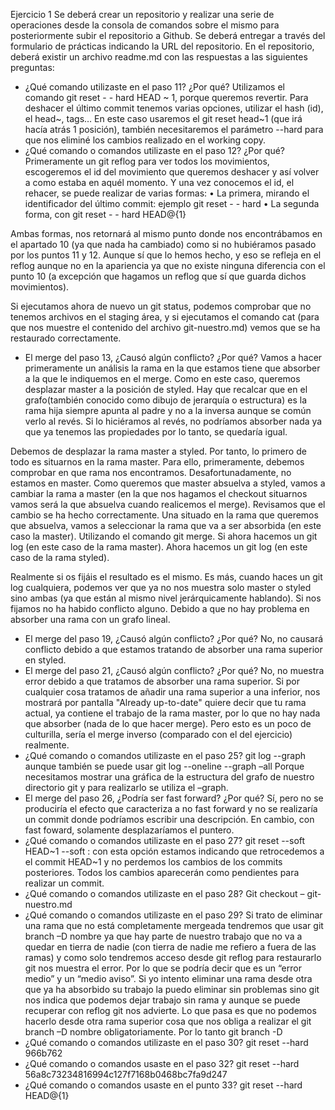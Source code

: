 Ejercicio 1
Se deberá crear un repositorio y realizar una serie de operaciones desde 
la consola de
comandos sobre el mismo para posteriormente subir el repositorio a 
Github.
Se deberá entregar a través del formulario de prácticas indicando la URL 
del repositorio. En el
repositorio, deberá existir un archivo readme.md con las respuestas a 
las siguientes preguntas:
- ¿Qué comando utilizaste en el paso 11? ¿Por qué?
Utilizamos el comando git reset - - hard HEAD ~ 1,  porque queremos 
revertir.
Para deshacer el último commit tenemos varias opciones, utilizar el hash 
(id), el head~, tags…
En este caso usaremos el git reset head~1 (que irá hacía atrás 1 
posición), también necesitaremos el parámetro --hard para que nos 
eliminé los cambios realizado en el working copy.
- ¿Qué comando o comandos utilizaste en el paso 12? ¿Por qué?
Primeramente un git reflog para ver todos los movimientos, escogeremos 
el id del movimiento que queremos deshacer y así volver a como estaba en 
aquél momento. Y una vez conocemos el id, el rehacer, se puede realizar 
de varias formas:
•	La primera, mirando el identificador del último commit: ejemplo 
git reset - - hard <id>
•	La segunda forma, con git reset - - hard HEAD@{1} 

Ambas formas, nos retornará al mismo punto donde nos encontrábamos en el 
apartado 10 (ya que nada ha cambiado) como si no hubiéramos pasado por 
los puntos 11 y 12. Aunque sí que lo hemos hecho, y eso se refleja en el 
reflog aunque no en la apariencia ya que no existe ninguna diferencia 
con el punto 10 (a excepción que hagamos un reflog que sí que guarda 
dichos movimientos).

Si ejecutamos ahora de nuevo un git status, podemos comprobar que no 
tenemos archivos en el staging área, y si ejecutamos el comando cat 
(para que nos muestre el contenido del archivo git-nuestro.md) vemos que 
se ha restaurado correctamente.
 
- El merge del paso 13, ¿Causó algún conflicto? ¿Por qué?
Vamos a hacer primeramente un análisis la rama en la que estamos tiene 
que absorber a la que le indiquemos en el merge. Como en este caso, 
queremos desplazar master a la posición de styled. 
Hay que recalcar que en el grafo(también conocido como dibujo de 
jerarquía o estructura) es la rama hija siempre apunta al padre y no a 
la inversa aunque se común verlo al revés.
Si lo hiciéramos al revés, no podríamos absorber nada ya que ya tenemos 
las propiedades por lo tanto, se quedaría igual.

Debemos de desplazar la rama master a styled. Por tanto, lo primero de 
todo es situarnos en la rama master. Para ello, primeramente, debemos 
comprobar en que rama nos encontramos.
Desafortunadamente, no estamos en master. Como queremos que master 
absuelva a styled, vamos a cambiar la rama a master (en la que nos 
hagamos el checkout situarnos vamos será la que absuelva cuando 
realicemos el merge).
Revisamos que el cambio se ha hecho correctamente.
Una situado en la rama que queremos que absuelva, vamos a seleccionar la 
rama que va a ser absorbida (en este caso la master). Utilizando el 
comando git merge.
Si ahora hacemos un git log (en este caso de la rama master).
Ahora hacemos un git log (en este caso de la rama styled).

Realmente si os fijáis el resultado es el mismo. Es más, cuando haces un 
git log cualquiera, podemos ver que ya no nos muestra solo master o 
styled sino ambas (ya que están al mismo nivel jerárquicamente 
hablando). 
Si nos fijamos no ha habido conflicto alguno. Debido a que no hay 
problema en absorber una rama  con un grafo lineal.
 
- El merge del paso 19, ¿Causó algún conflicto? ¿Por qué?
No, no causará conflicto debido a que estamos tratando de absorber una 
rama superior en styled.
- El merge del paso 21, ¿Causó algún conflicto? ¿Por qué?
No, no muestra error debido a que tratamos de absorber una rama 
superior.
Si por cualquier cosa tratamos de añadir una rama superior a una 
inferior, nos mostrará por pantalla "Already up-to-date" quiere decir 
que tu rama actual, ya contiene el trabajo de la rama master, por lo que 
no hay nada que absorber (nada de lo que hacer merge). Pero esto es un 
poco de culturilla, sería el merge inverso (comparado con el del 
ejercicio) realmente.
- ¿Qué comando o comandos utilizaste en el paso 25?
git log --graph aunque también se puede usar git log --oneline --graph 
–all
Porque necesitamos mostrar una gráfica de la estructura del grafo de 
nuestro directorio git y para realizarlo se utiliza el –graph.
- El merge del paso 26, ¿Podría ser fast forward? ¿Por qué?
Sí, pero no se produciría el efecto que caracteriza a no fast forward y 
no se realizaría un commit donde podríamos escribir una descripción. En 
cambio, con fast foward, solamente desplazaríamos el puntero.
- ¿Qué comando o comandos utilizaste en el paso 27?
git reset --soft HEAD~1 
--soft : con esta opción estamos indicando que retrocedemos a el commit 
HEAD~1 y no perdemos los cambios de los commits posteriores. Todos los 
cambios aparecerán como pendientes para realizar un commit.
- ¿Qué comando o comandos utilizaste en el paso 28?
Git checkout – git-nuestro.md
- ¿Qué comando o comandos utilizaste en el paso 29?
Si trato de eliminar una rama que no está completamente mergeada 
tendremos que usar git branch –D nombre ya que  hay parte de nuestro 
trabajo que no va a quedar en tierra de nadie (con tierra de nadie me 
refiero a fuera de las ramas) y como solo tendremos acceso desde git 
reflog para restaurarlo git nos muestra el error. Por lo que se podría 
decir que es un “error medio” y un “medio aviso”. Si yo intento eliminar 
una rama desde otra que ya ha absorbido su trabajo la puedo eliminar sin 
problemas sino git nos indica que podemos dejar trabajo sin rama y 
aunque se puede recuperar con reflog git nos advierte. Lo que pasa es 
que no podemos hacerlo desde otra rama superior cosa que nos obliga a 
realizar el git branch –D nombre obligatoriamente.
Por lo tanto git branch -D
- ¿Qué comando o comandos utilizaste en el paso 30?
git reset --hard 966b762
- ¿Qué comando o comandos usaste en el paso 32?
git reset --hard 56a8c73234816994c127f7168b0468bc7fa9d247
- ¿Qué comando o comandos usaste en el punto 33?
git reset --hard HEAD@{1}

